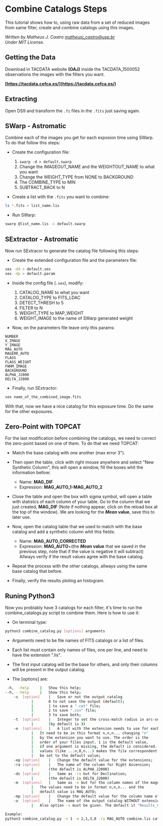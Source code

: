 # Combine Catalogs Steps
This tutorial shows how to, using raw data from a set of reduced images from same filter, create and combine catalogs using this images.  

*Written by Matheus J. Castro <matheusj_castro@usp.br>  
Under MIT License.*  

## Getting the Data
Download in TACDATA website **(OAJ)**  inside the TACDATA_1500052 observations the images with the filters you want.  

**[https://tacdata.cefca.es/](https://tacdata.cefca.es/)**

## Extracting
Open DS9 and transform the `.fz` files in the `.fits` just saving again.  

## SWarp - Astromatic
Combine each of the images you get for each exposion time using SWarp. To do that follow this steps:  

- Create the configuration file:  
	1. `swarp -d > default.swarp`
	2. Change the IMAGEOUT_NAME and the WEIGHTOUT_NAME to what you want
	3. Change the WEIGHT_TYPE from NONE to BACKGROUND
	4. The COMBINE_TYPE to MIN
	5. SUBTRACT_BACK to N

- Create a list with the `.fits` you want to combine:  
```bash
ls *.fits > list_name.lis
```
- Run SWarp:  
```bash
swarp @list_name.lis -c default.swarp
```

## SExtractor - Astromatic
Now run SExtracor to generate the catalog file following this steps:  

- Create the extended configuration file and the parameters file:  
```bash
sex -dd > default.sex
sex -dp > default.param
```

- Inside the config file (`.sex`), modify:
	1. CATALOG_NAME to what you want
	2. CATALOG_TYPE to FITS_LDAC
	3. DETECT_THRESH to 5
	4. FILTER to N
	5. WEIGHT_TYPE to MAP_WEIGHT
	6. WEIGHT_IMAGE to the name of SWarp generated weight

- Now, on the parameters file leave only this params:  
```text
NUMBER
X_IMAGE
Y_IMAGE
MAG_AUTO
MAGERR_AUTO
FLAGS
FLAGS_WEIGHT
FWHM_IMAGE
BACKGROUND
ALPHA_J2000
DELTA_J2000
```

- Finally, run SExtractor:
```bash
sex name_of_the_combined_image.fits
```

With that, now we have a nice catalog for this exposure time. Do the same for the other exposures.  

## Zero-Point with TOPCAT
For the last modification before combining the catalogs, we need to correct the zero-point based on one of them. To do that we need TOPCAT:

- Match the base catalog with one another (max error 3").  

- Then open the table, click with right mouse anywhere and select "New Synthetic Column", this will open a window, fill the boxes whit the information bellow:  

	- Name: **MAG_DIF**
	- Expression: **MAG_AUTO_1-MAG_AUTO_2**

- Close the table and open the box with sigma symbol, will open a table with statistcs of each column of your table. Go to the column that we just created, **MAG_DIF** (Note if nothing appear, click on the reload box at the top of the window). We are looking for the ***Mean* value**, save this to later use.  

- Now, open the catalog table that we used to match with the base catalog and add a synthetic column whit this fields:  
	- Name: **MAG_AUTO_CORRECTED**
	- Expression: **MAG_AUTO**+(the ***Mean* value** that we saved in the previous step, note that if the value is negative it will subtract)  
	Allways verify if the result values agree with the base catalog.  

- Repeat the process with the other catalogs, allways using the same base catalog that before.  

- Finally, verify the results ploting an histogram.  

## Runing Python3
Now you problably have 3 catalogs for each filter, it's time to run the combine_catalogs.py script to combine them. Here is how to use it:  

- On terminal type: 
```bash
python3 combine_catalog.py [options] arguments
```

- Arguments need to be file names of FITS catalogs or a list of files.  
- Each list must contain only names of files, one per line, and need to have the extension ".lis".
- The first input catalog will be the base for others, and only their columns will be present in the output catalog.

- The [options] are:
```bash
 -h,  -help		|	Show this help;
--h, --help		|	Show this help;
	-s  [option]	|	Save or not the output catalog
			|		0 to not save the output (default);
			|		1 to save a ".cat" file;
			|		2 to save ".csv" file;
			|		3 to save both;
	-t  [option]	|	Integer to set the cross-match radius in arc-second;
			|		(by default is 3)
	-e  [options]	|	A list with the extension needs to use for each file.
			|	It need to be in this format n,n,n... changing "n"
			|	by the extension you want to use. The order is the
			|	order of your files input. 1 is the default value,
			|	if one argument is missing, the default is considered. Zero
			|	values (like ...n,0,n...) makes the file correspondent
			|	be set to the default value;
	-ep [option]	|	Change the default value for the extensions;
	-ra [option]	|	The name of the column for Right Ascension;
			|		(the default is ALPHA_J2000)
	-dc [option]	|	Same as -ra but for Declination;
			|		(the default is DELTA_J2000)
	-m  [options]	|	Same as -e but for the column names of the magnitudes,
			|	The values need to be in format n,n,n... and the
			|	default value is MAG_AUTO;
	-mp [option]	|	Change the default value for the column name of the magnitudes;
	-o  [option]	|	The name of the output catalog WITHOUT extension and spaces. 
			|	Also option -s must be given. The default it "Results_Combined".

Example:
python3 combine_catalog.py -s 1 -e 2,1,3,0 -ra MAG_AUTO combine.lis catalog1.cat catalog2.cat

```



